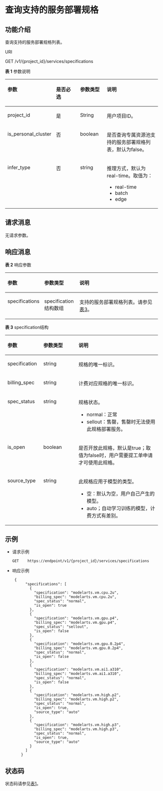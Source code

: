 # 查询支持的服务部署规格<a name="modelarts_03_0200"></a>

## 功能介绍<a name="section11788321431"></a>

查询支持的服务部署规格列表。

URI

GET /v1/\{project\_id\}/services/specifications

**表 1**  参数说明

<a name="table217714595104"></a>
<table><thead align="left"><tr id="row817715591101"><th class="cellrowborder" valign="top" width="18.81188118811881%" id="mcps1.2.5.1.1"><p id="p11177165919106"><a name="p11177165919106"></a><a name="p11177165919106"></a>参数</p>
</th>
<th class="cellrowborder" valign="top" width="19.801980198019802%" id="mcps1.2.5.1.2"><p id="p6177125931013"><a name="p6177125931013"></a><a name="p6177125931013"></a>是否必选</p>
</th>
<th class="cellrowborder" valign="top" width="18.445544554455445%" id="mcps1.2.5.1.3"><p id="p5177105914105"><a name="p5177105914105"></a><a name="p5177105914105"></a>参数类型</p>
</th>
<th class="cellrowborder" valign="top" width="42.94059405940594%" id="mcps1.2.5.1.4"><p id="p0177195914103"><a name="p0177195914103"></a><a name="p0177195914103"></a>说明</p>
</th>
</tr>
</thead>
<tbody><tr id="row3177165911107"><td class="cellrowborder" valign="top" width="18.81188118811881%" headers="mcps1.2.5.1.1 "><p id="p3177559101013"><a name="p3177559101013"></a><a name="p3177559101013"></a>project_id</p>
</td>
<td class="cellrowborder" valign="top" width="19.801980198019802%" headers="mcps1.2.5.1.2 "><p id="p19177155951012"><a name="p19177155951012"></a><a name="p19177155951012"></a>是</p>
</td>
<td class="cellrowborder" valign="top" width="18.445544554455445%" headers="mcps1.2.5.1.3 "><p id="p51774594103"><a name="p51774594103"></a><a name="p51774594103"></a>String</p>
</td>
<td class="cellrowborder" valign="top" width="42.94059405940594%" headers="mcps1.2.5.1.4 "><p id="p10177359141020"><a name="p10177359141020"></a><a name="p10177359141020"></a>用户项目ID。</p>
</td>
</tr>
<tr id="row9177359101017"><td class="cellrowborder" valign="top" width="18.81188118811881%" headers="mcps1.2.5.1.1 "><p id="p13177459131018"><a name="p13177459131018"></a><a name="p13177459131018"></a>is_personal_cluster</p>
</td>
<td class="cellrowborder" valign="top" width="19.801980198019802%" headers="mcps1.2.5.1.2 "><p id="p191773597101"><a name="p191773597101"></a><a name="p191773597101"></a>否</p>
</td>
<td class="cellrowborder" valign="top" width="18.445544554455445%" headers="mcps1.2.5.1.3 "><p id="p6177115913104"><a name="p6177115913104"></a><a name="p6177115913104"></a>boolean</p>
</td>
<td class="cellrowborder" valign="top" width="42.94059405940594%" headers="mcps1.2.5.1.4 "><p id="p4177145931016"><a name="p4177145931016"></a><a name="p4177145931016"></a>是否查询专属资源池支持的服务部署规格列表，默认为false。</p>
</td>
</tr>
<tr id="row0422942171119"><td class="cellrowborder" valign="top" width="18.81188118811881%" headers="mcps1.2.5.1.1 "><p id="p1142214221116"><a name="p1142214221116"></a><a name="p1142214221116"></a>infer_type</p>
</td>
<td class="cellrowborder" valign="top" width="19.801980198019802%" headers="mcps1.2.5.1.2 "><p id="p10422194221110"><a name="p10422194221110"></a><a name="p10422194221110"></a>否</p>
</td>
<td class="cellrowborder" valign="top" width="18.445544554455445%" headers="mcps1.2.5.1.3 "><p id="p10422104214116"><a name="p10422104214116"></a><a name="p10422104214116"></a>string</p>
</td>
<td class="cellrowborder" valign="top" width="42.94059405940594%" headers="mcps1.2.5.1.4 "><p id="p3901625164410"><a name="p3901625164410"></a><a name="p3901625164410"></a>推理方式，默认为real-time。取值为：</p>
<a name="ul886611291444"></a><a name="ul886611291444"></a><ul id="ul886611291444"><li>real-time</li><li>batch</li><li>edge</li></ul>
</td>
</tr>
</tbody>
</table>

## 请求消息<a name="section613171210124"></a>

无请求参数。

## 响应消息<a name="section31311212151210"></a>

**表 2**  响应参数

<a name="table1912592318122"></a>
<table><thead align="left"><tr id="row3125182320122"><th class="cellrowborder" valign="top" width="23.46%" id="mcps1.2.4.1.1"><p id="p112518239126"><a name="p112518239126"></a><a name="p112518239126"></a>参数</p>
</th>
<th class="cellrowborder" valign="top" width="23%" id="mcps1.2.4.1.2"><p id="p9126923121214"><a name="p9126923121214"></a><a name="p9126923121214"></a>参数类型</p>
</th>
<th class="cellrowborder" valign="top" width="53.54%" id="mcps1.2.4.1.3"><p id="p13126923151214"><a name="p13126923151214"></a><a name="p13126923151214"></a>说明</p>
</th>
</tr>
</thead>
<tbody><tr id="row212662381217"><td class="cellrowborder" valign="top" width="23.46%" headers="mcps1.2.4.1.1 "><p id="p3126162311217"><a name="p3126162311217"></a><a name="p3126162311217"></a>specifications</p>
</td>
<td class="cellrowborder" valign="top" width="23%" headers="mcps1.2.4.1.2 "><p id="p5126202319122"><a name="p5126202319122"></a><a name="p5126202319122"></a>specification结构数组</p>
</td>
<td class="cellrowborder" valign="top" width="53.54%" headers="mcps1.2.4.1.3 "><p id="p412632341219"><a name="p412632341219"></a><a name="p412632341219"></a>支持的服务部署规格列表。请参见<a href="#table16128205111319">表3</a>。</p>
</td>
</tr>
</tbody>
</table>

**表 3**  specification结构

<a name="table16128205111319"></a>
<table><thead align="left"><tr id="row2012818517132"><th class="cellrowborder" valign="top" width="23.46%" id="mcps1.2.4.1.1"><p id="p9129105181312"><a name="p9129105181312"></a><a name="p9129105181312"></a>参数</p>
</th>
<th class="cellrowborder" valign="top" width="23%" id="mcps1.2.4.1.2"><p id="p201291859132"><a name="p201291859132"></a><a name="p201291859132"></a>参数类型</p>
</th>
<th class="cellrowborder" valign="top" width="53.54%" id="mcps1.2.4.1.3"><p id="p912965171313"><a name="p912965171313"></a><a name="p912965171313"></a>说明</p>
</th>
</tr>
</thead>
<tbody><tr id="row131294512138"><td class="cellrowborder" valign="top" width="23.46%" headers="mcps1.2.4.1.1 "><p id="p2012912518137"><a name="p2012912518137"></a><a name="p2012912518137"></a>specification</p>
</td>
<td class="cellrowborder" valign="top" width="23%" headers="mcps1.2.4.1.2 "><p id="p66721018181317"><a name="p66721018181317"></a><a name="p66721018181317"></a>string</p>
</td>
<td class="cellrowborder" valign="top" width="53.54%" headers="mcps1.2.4.1.3 "><p id="p151291559136"><a name="p151291559136"></a><a name="p151291559136"></a>规格的唯一标识。</p>
</td>
</tr>
<tr id="row113741630161311"><td class="cellrowborder" valign="top" width="23.46%" headers="mcps1.2.4.1.1 "><p id="p12374143081318"><a name="p12374143081318"></a><a name="p12374143081318"></a>billing_spec</p>
</td>
<td class="cellrowborder" valign="top" width="23%" headers="mcps1.2.4.1.2 "><p id="p237413013136"><a name="p237413013136"></a><a name="p237413013136"></a>string</p>
</td>
<td class="cellrowborder" valign="top" width="53.54%" headers="mcps1.2.4.1.3 "><p id="p1837420308137"><a name="p1837420308137"></a><a name="p1837420308137"></a>计费对应规格的唯一标识。</p>
</td>
</tr>
<tr id="row16783481314"><td class="cellrowborder" valign="top" width="23.46%" headers="mcps1.2.4.1.1 "><p id="p17673341130"><a name="p17673341130"></a><a name="p17673341130"></a>spec_status</p>
</td>
<td class="cellrowborder" valign="top" width="23%" headers="mcps1.2.4.1.2 "><p id="p367173410135"><a name="p367173410135"></a><a name="p367173410135"></a>string</p>
</td>
<td class="cellrowborder" valign="top" width="53.54%" headers="mcps1.2.4.1.3 "><p id="p19811162184613"><a name="p19811162184613"></a><a name="p19811162184613"></a>规格状态。</p>
<a name="ul1309229114615"></a><a name="ul1309229114615"></a><ul id="ul1309229114615"><li>normal：正常</li><li>sellout：售罄，售罄时无法使用此规格部署服务。</li></ul>
</td>
</tr>
<tr id="row18875151131315"><td class="cellrowborder" valign="top" width="23.46%" headers="mcps1.2.4.1.1 "><p id="p287515116138"><a name="p287515116138"></a><a name="p287515116138"></a>is_open</p>
</td>
<td class="cellrowborder" valign="top" width="23%" headers="mcps1.2.4.1.2 "><p id="p68751451151310"><a name="p68751451151310"></a><a name="p68751451151310"></a>boolean</p>
</td>
<td class="cellrowborder" valign="top" width="53.54%" headers="mcps1.2.4.1.3 "><p id="p18875125171314"><a name="p18875125171314"></a><a name="p18875125171314"></a>是否开放此规格，默认是true；取值为false时，用户需要提工单申请才可使用此规格。</p>
</td>
</tr>
<tr id="row8716351414"><td class="cellrowborder" valign="top" width="23.46%" headers="mcps1.2.4.1.1 "><p id="p1971033149"><a name="p1971033149"></a><a name="p1971033149"></a>source_type</p>
</td>
<td class="cellrowborder" valign="top" width="23%" headers="mcps1.2.4.1.2 "><p id="p167733146"><a name="p167733146"></a><a name="p167733146"></a>string</p>
</td>
<td class="cellrowborder" valign="top" width="53.54%" headers="mcps1.2.4.1.3 "><p id="p1645210223478"><a name="p1645210223478"></a><a name="p1645210223478"></a>此规格应用于模型的类型。</p>
<a name="ul73311124174711"></a><a name="ul73311124174711"></a><ul id="ul73311124174711"><li>空：默认为空，用户自己产生的模型。</li><li>auto；自动学习训练的模型，计费方式有差别。</li></ul>
</td>
</tr>
</tbody>
</table>

## 示例<a name="section24381160485"></a>

-   请求示例

    ```
    GET    https://endpoint/v1/{project_id}/services/specifications
    ```


-   响应示例

    ```
     {
          "specifications": [
            {
              "specification": "modelarts.vm.cpu.2u",
              "billing_spec": "modelarts.vm.cpu.2u",
              "spec_status": "normal",
              "is_open": true
            },
            {
              "specification": "modelarts.vm.gpu.p4",
              "billing_spec": "modelarts.vm.gpu.p4",
              "spec_status": "sellout",
              "is_open": false
            },
            {
              "specification": "modelarts.vm.gpu.0.2p4",
              "billing_spec": "modelarts.vm.gpu.0.2p4",
              "spec_status": "normal",
              "is_open": false
            },
            {
              "specification": "modelarts.vm.ai1.a310",
              "billing_spec": "modelarts.vm.ai1.a310",
              "spec_status": "normal",
              "is_open": false
            },
            {
              "specification": "modelarts.vm.high.p2",
              "billing_spec": "modelarts.vm.high.p2",
              "spec_status": "normal",
              "is_open": true,
              "source_type": "auto"
            },
            {
              "specification": "modelarts.vm.high.p3",
              "billing_spec": "modelarts.vm.high.p3",
              "spec_status": "normal",
              "is_open": true,
              "source_type": "auto"
            }
          ]
        }
    ```


## 状态码<a name="section16948739"></a>

状态码请参见[表1](状态码.md#table1450010510213)。

